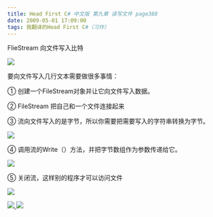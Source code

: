 ```yaml
---
title: Head First C# 中文版 第九章 读写文件 page388
date: 2009-05-01 17:09:00
tags: 我翻译的Head First C#（习作）
---
```

FlieStream  向文件写入比特

  

![](https://p-blog.csdn.net/images/p_blog_csdn_net/cuipengfei1/EntryImages/20090501/2009-05-01_16-53-36.jpg)

要向文件写入几行文本需要做很多事情：

  

①  创建一个FileStream对象并让它向文件写入数据。

  

②  FileStream  把自己和一个文件连接起来

  

③  流向文件写入的是字节，所以你需要把需要写入的字符串转换为字节。

![](https://p-blog.csdn.net/images/p_blog_csdn_net/cuipengfei1/EntryImages/20090501/2009-05-01_16-59-53.jpg)

④  调用流的Write（）方法，并把字节数组作为参数传递给它。

  

  

![](https://p-blog.csdn.net/images/p_blog_csdn_net/cuipengfei1/EntryImages/20090501/2009-05-01_17-03-00.jpg)

⑤  关闭流，这样别的程序才可以访问文件

  

![](https://p-blog.csdn.net/images/p_blog_csdn_net/cuipengfei1/EntryImages/20090501/2009-05-01_17-05-00.jpg)



[ ![](https://profile.csdnimg.cn/5/2/5/3_cuipengfei1)
![](https://g.csdnimg.cn/static/user-reg-year/1x/11.png)
](https://blog.csdn.net/cuipengfei1)





